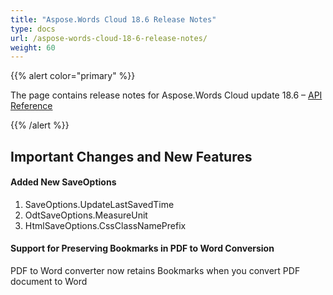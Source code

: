 ```yaml
---
title: "Aspose.Words Cloud 18.6 Release Notes"
type: docs
url: /aspose-words-cloud-18-6-release-notes/
weight: 60
---
```


{{% alert color="primary" %}} 

The page contains release notes for Aspose.Words Cloud update 18.6 – [API Reference](https://apireference.aspose.cloud/words/)

{{% /alert %}} 
## **Important Changes and New Features**
#### **Added New SaveOptions**
1. SaveOptions.UpdateLastSavedTime
1. OdtSaveOptions.MeasureUnit
1. HtmlSaveOptions.CssClassNamePrefix
#### **Support for Preserving Bookmarks in PDF to Word Conversion**
PDF to Word converter now retains Bookmarks when you convert PDF document to Word


